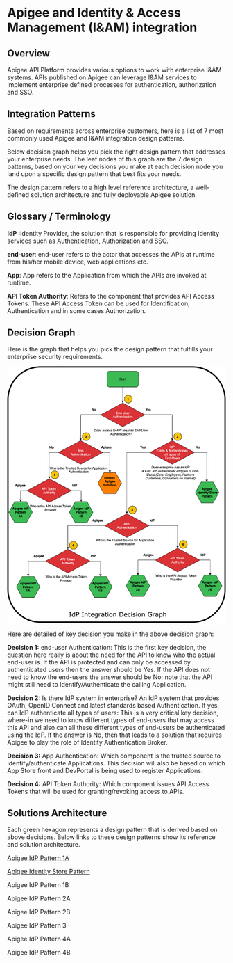 # Apigee and Identity & Access Management (I&AM) integration

## Overview
Apigee API Platform provides various options to work with enterprise I&AM systems.
APIs published on Apigee can leverage I&AM services to implement enterprise defined processes for authentication, authorization and SSO.

## Integration Patterns
Based on requirements across enterprise customers, here is a list of 7 most commonly used Apigee and I&AM integration design patterns.

Below decision graph helps you pick the right design pattern that addresses your enterprise needs.
The leaf nodes of this graph are the 7 design patterns, based on your key decisions you make at each decision node you land upon a specific design pattern that best fits your needs. 

The design pattern refers to a high level reference architecture, a well-defined solution architecture and fully deployable Apigee solution.

## Glossary / Terminology
**IdP** :Identity Provider, the solution that is responsible for providing Identity services such as Authentication, Authorization and SSO.

**end-user**: end-user refers to the actor that accesses the APIs at runtime from his/her mobile device, web applications etc.

**App**: App refers to the Application from which the APIs are invoked at runtime.

**API Token Authority**: Refers to the component that provides API Access Tokens. These API Access Token can be used for Identification, Authentication and in some cases Authorization.


## Decision Graph
Here is the graph that helps you pick the design pattern that fulfills your enterprise security requirements.

![alt text](./assets/images/idp_decision_graph.png "IdP Decision Graph")

Here are detailed of key decision you make in the above decision graph:

**Decision 1:**  end-user Authentication: This is the first key decision, the question here really is about the need for the API to know who the actual end-user is. If the API is protected and can only be accessed by authenticated users then the answer should be Yes. If the API does not need to know the end-users the answer should be No; note that the API might still need to Identify/Authenticate the calling Application.

**Decision 2:** Is there IdP system in enterprise? An IdP system that provides OAuth, OpenID Connect and latest standards based Authentication. If yes, can IdP authenticate all types of users: This is a very critical key decision, where-in we need to know different types of end-users that may access this API and also can all these different types of end-users be authenticated using the IdP.  If the answer is No, then that leads to a solution that requires Apigee to play the role of Identity Authentication Broker. 

**Decision 3:** App Authentication: Which component is the trusted source to identify/authenticate Applications. This decision will also be based on which App Store front and DevPortal is being used to register Applications.

**Decision 4:** API Token Authority: Which component issues API Access Tokens that will be used for granting/revoking access to APIs.


## Solutions Architecture

Each green hexagon represents a design pattern that is derived based on above decisions. Below links to these design patterns show its reference and solution architecture.

[Apigee IdP Pattern 1A](./IdP-Pattern-1A)

[Apigee Identity Store Pattern](./IdentityStore-Pattern)

Apigee IdP Pattern 1B

Apigee IdP Pattern 2A

Apigee IdP Pattern 2B

Apigee IdP Pattern 3 

Apigee IdP Pattern 4A

Apigee IdP Pattern 4B
